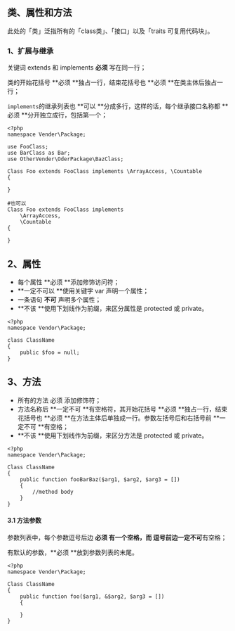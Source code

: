 ## 类、属性和方法

此处的「类」泛指所有的「class类」、「接口」以及「traits 可复用代码块」。

### 1、扩展与继承

关键词 extends 和 implements **必须** 写在同一行；

类的开始花括号 **必须 **独占一行，结束花括号也 **必须 **在类主体后独占一行；

`implements`的继承列表也 **可以 **分成多行，这样的话，每个继承接口名称都 **必须 **分开独立成行，包括第一个；

```
<?php
namespace Vender\Package;

use FooClass;
use BarClass as Bar;
use OtherVender\OderPackage\BazClass;

Class Foo extends FooClass implements \ArrayAccess, \Countable
{

}

#也可以
Class Foo extends FooClass implements
    \ArrayAccess,
    \Countable
{

}
```

## 2、属性

* 每个属性 **必须 **添加修饰访问符；
* **一定不可以 **使用关键字 var 声明一个属性；
* 一条语句 **不可** 声明多个属性；
* **不该 **使用下划线作为前缀，来区分属性是 protected 或 private。

```
<?php
namespace Vendor\Package;

class ClassName
{
    public $foo = null;
}
```

## 3、方法

* 所有的方法 必须 添加修饰符；
* 方法名称后 **一定不可 **有空格符，其开始花括号 **必须 **独占一行，结束花括号也 **必须 **在方法主体后单独成一行。参数左括号后和右括号前 **一定不可 **有空格；
* **不该 **使用下划线作为前缀，来区分方法是 protected 或 private。

```
<?php
namespace Vender\Package;

Class ClassName
{
    public function fooBarBaz($arg1, $arg2, $arg3 = [])
    {
        //method body
    }  
}
```

#### 3.1 方法参数

参数列表中，每个参数逗号后边 **必须 **有一个空格，而 逗号前边**一定不可**有空格；

有默认的参数，**必须 **放到参数列表的末尾。

```
<?php
namespace Vender\Package;

Class ClassName
{
    public function foo($arg1, &$arg2, $arg3 = [])
    {

    }
}
```



